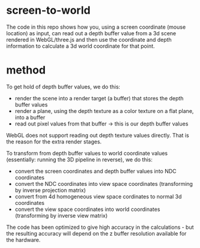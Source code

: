 # screen-to-world

The code in this repo shows how you, using a screen coordinate (mouse location) as input, can read out a depth buffer value from a 3d scene rendered in WebGL/three.js and then use the coordinate and depth information to calculate a 3d world coordinate for that point.

# method

To get hold of depth buffer values, we do this:

- render the scene into a render target (a buffer) that stores the depth buffer values
- render a plane, using the depth texture as a color texture on a flat plane, into a buffer
- read out pixel values from that buffer -> this is our depth buffer values

WebGL does not support reading out depth texture values directly. That is the reason for the extra render stages.

To transform from depth buffer values to world coordinate values (essentially: running the 3D pipeline in reverse), we do this:

- convert the screen coordinates and depth buffer values into NDC coordinates
- convert the NDC coordinates into view space coordinates (transforming by inverse projection matrix)
- convert from 4d homogeneous view space cordinates to normal 3d coordinates
- convert the view space coordinates into world coordinates (transforming by inverse view matrix)

The code has been optimized to give high accuracy in the calculations - but the resulting accuracy will depend on the z buffer resolution available for the hardware.
